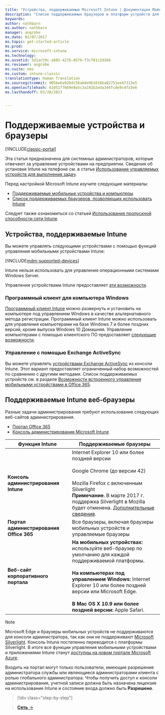 ```yaml
---
title: "Устройства, поддерживаемые Microsoft Intune | Документация Майкрософт"
description: "Список поддерживаемых браузеров и платформ устройств для управления устройствами в Intune"
keywords: 
author: nathbarn
ms.author: nathbarn
manager: angrobe
ms.date: 02/07/2017
ms.topic: get-started-article
ms.prod: 
ms.service: microsoft-intune
ms.technology: 
ms.assetid: 5d1ac59c-a885-4276-8576-f3cf81c2d268
ms.reviewer: angrobe
ms.suite: ems
ms.custom: intune-classic
translationtype: Human Translation
ms.sourcegitcommit: 905be6a926dc5bab8e9b1016ba82751ee47313e5
ms.openlocfilehash: 61851f7669e9a5c3a192b2eda344fcde9c4fa3e6
ms.lasthandoff: 03/20/2017


---
```


# <a name="supported-devices-and-browsers"></a>Поддерживаемые устройства и браузеры

[!INCLUDE[classic-portal](../includes/classic-portal.md)]

Эта статья предназначена для системных администраторов, которые отвечают за управление устройствами на предприятии. Сведения об установке Intune на телефоне см. в статье [Использование управляемых устройств для выполнения задач](https://docs.microsoft.com/intune/enduser/company-portal-frequently-asked-questions).

Перед настройкой Microsoft Intune изучите следующие материалы:

- [Поддерживаемые мобильные устройства и компьютеры](#intune-supported-devices)
- [Список поддерживаемых браузеров, позволяющих использовать Intune](#intune-supported-web-browsers)

Следует также ознакомиться со статьей [Использование пропускной способности сети Intune](network-bandwidth-use.md).

## <a name="intune-supported-devices"></a>Устройства, поддерживаемые Intune

Вы можете управлять следующими устройствами с помощью функций управления мобильными устройствами Intune:

[!INCLUDE[mdm-supported-devices](../includes/mdm-supported-devices.md)]

Intune нельзя использовать для управления операционными системами Windows Server.

Управление устройствами Intune предоставляет [эти возможности](mobile-device-management-capabilities-in-microsoft-intune.md).

### <a name="windows-pc-software-client"></a>Программный клиент для компьютера Windows

[Программный клиент Intune](/intune/deploy-use/manage-windows-pcs-with-microsoft-intune) можно развернуть и установить на компьютере под управлением Windows в качестве альтернативного метода регистрации. Программный клиент Intune можно использовать для управления компьютерами на базе Windows 7 и более поздних версий, кроме выпуска Windows 10 Домашняя. Управление компьютерами с помощью клиентского ПО предоставляет [следующие возможности](windows-pc-management-capabilities-in-microsoft-intune.md).

### <a name="exchange-activesync-management"></a>Управление с помощью Exchange ActiveSync

Вы можете управлять [устройствами Exchange ActiveSync](/intune/deploy-use/mobile-device-management-with-exchange-activesync-and-microsoft-intune) из консоли Intune. Этот вариант предоставляет ограниченный набор возможностей по сравнению с другими методами. Список поддерживаемых устройств см. в разделе [Возможности встроенного управления мобильными устройствами в Office 365](https://support.office.com/article/Capabilities-of-built-in-Mobile-Device-Management-for-Office-365-a1da44e5-7475-4992-be91-9ccec25905b0).

## <a name="intune-supported-web-browsers"></a>Поддерживаемые Intune веб-браузеры

Разные задачи администрирования требуют использование следующих веб-сайтов администрирования.

- [Портал Office 365](http://go.microsoft.com/fwlink/p/?LinkId=698854)
- [Консоль администрирования Microsoft Intune](https://admin.manage.microsoft.com/)

|Функция Intune |Поддерживаемые браузеры|
|---------|---------|
|**Консоль администрирования Intune**     |  Internet Explorer 10 или более поздней версии<br /><br />Google Chrome (до версии 42)<br /><br />Mozilla Firefox с включенным Silverlight<br />**Примечание**. В марте 2017 г. поддержка Silverlight в Mozilla будет отменена. [Дополнительные сведения](https://go.microsoft.com/fwlink/?linkid=836872). |
|**Портал администрирования Office 365**     |Все браузеры, включая браузеры мобильных устройств и управляемые браузеры  |
|**Веб-сайт корпоративного портала**     |**На мобильных устройствах:** используйте веб-браузер по умолчанию для каждой поддерживаемой платформы.   <br /><br />**На компьютерах под управлением Windows:** Internet Explorer 10 или более поздней версии или Microsoft Edge.<br /><br />**В Mac OS X 10.9 или более поздней версии:** Apple Safari.    |

> [!Note]
> Microsoft Edge и браузеры мобильных устройств не поддерживаются для консоли администратора, так как они не поддерживают [Microsoft Silverlight](https://msdn.microsoft.com/en-us/library/cc838158(v=vs.95).aspx). Консоль Intune постепенно переводится с платформы Silverlight. В итоге все функции управления мобильными устройствами и приложениями Intune станут [доступны на новом портале Microsoft Azure](https://blogs.technet.microsoft.com/enterprisemobility/2015/11/17/enhancing-managed-mobile-productivity/).


Входить на портал могут только пользователи, имеющие разрешения администратора службы или являющиеся администраторами клиента с ролью глобального администратора. Чтобы получить доступ к консоли администрирования, учетной записи должна быть назначена лицензия на использование Intune и состояние входа должно быть **Разрешено**.

>[!div class="step-by-step"]

>[**Сеть** &rarr;](network-bandwidth-use.md)  


